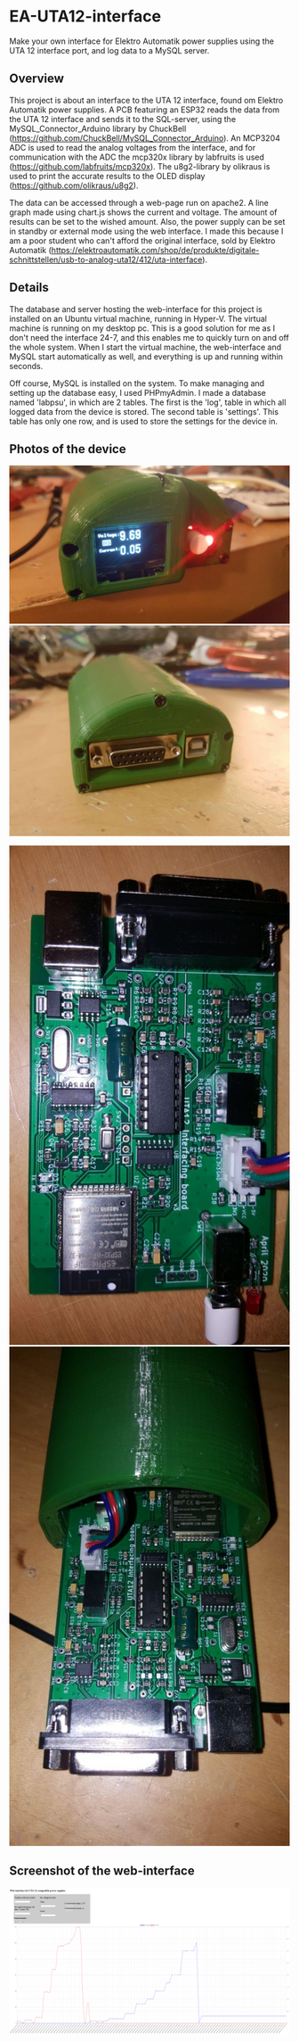 # EA-UTA12-interface
Make your own interface for Elektro Automatik power supplies using the UTA 12 interface port, and log data to a MySQL server.

## Overview
This project is about an interface to the UTA 12 interface, found om Elektro Automatik power supplies.
A PCB featuring an ESP32 reads the data from the UTA 12 interface and sends it to the SQL-server, using the MySQL_Connector_Arduino library by ChuckBell (https://github.com/ChuckBell/MySQL_Connector_Arduino). An MCP3204 ADC is used to read the analog voltages from the interface, and for communication with the ADC the mcp320x library by labfruits is used (https://github.com/labfruits/mcp320x). The u8g2-library by olikraus is used to print the accurate results to the OLED display (https://github.com/olikraus/u8g2).

The data can be accessed through a web-page run on apache2. A line graph made using chart.js shows the current and voltage. The amount of results can be set to the wished amount. Also, the power supply can be set in standby or external mode using the web interface.
I made this because I am a poor student who can't afford the original interface, sold by Elektro Automatik (https://elektroautomatik.com/shop/de/produkte/digitale-schnittstellen/usb-to-analog-uta12/412/uta-interface).

## Details
The database and server hosting the web-interface for this project is installed on an Ubuntu virtual machine, running in Hyper-V. The virtual machine is running on my desktop pc. This is a good solution for me as I don't need the interface 24-7, and this enables me to quickly turn on and off the whole system. When I start the virtual machine, the web-interface and MySQL start automatically as well, and everything is up and running within seconds.

Off course, MySQL is installed on the system. To make managing and setting up the database easy, I used PHPmyAdmin.
I made a database named 'labpsu', in which are 2 tables. The first is the 'log', table in which all logged data from the device is stored. The second table is 'settings'. This table has only one row, and is used to store the settings for the device in.


## Photos of the device
![alt text](https://github.com/H3ndrik-Jan/EA-UTA12-interface/blob/master/pictures/on.jpg)
![alt text](https://github.com/H3ndrik-Jan/EA-UTA12-interface/blob/master/pictures/back.jpg)

![alt text](https://github.com/H3ndrik-Jan/EA-UTA12-interface/blob/master/pictures/PCB.jpg)
![alt text](https://github.com/H3ndrik-Jan/EA-UTA12-interface/blob/master/pictures/Housing.jpg)

## Screenshot of the web-interface
![alt text](https://github.com/H3ndrik-Jan/EA-UTA12-interface/blob/master/server/Screenshot.PNG)
